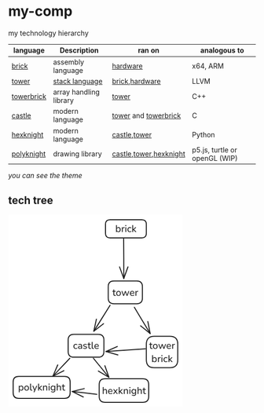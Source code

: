 # my-comp

my technology hierarchy

|language| Description | ran on | analogous to |
| - | - | - | - |
| [brick](brick.md) | assembly language | [hardware](hardbrick.md) | x64, ARM |
| [tower](tower.md) | [stack language](stacklanguage.md) | [brick](brick.md),[hardware](hardtower.md) | LLVM |
| [towerbrick](towerbrick.md) | array handling library | [tower](tower.md)| C++ |
| [castle](castle.md) | modern language | [tower](tower.md) and [towerbrick](towerbrick.md) | C |
| [hexknight](hexknight.md)| modern language | [castle](castle.md),[tower](tower.md)| Python | 
| [polyknight](polyknight.md) | drawing library | [castle](castle.md),[tower](tower.md),[hexknight](hexknight.md) | p5.js, turtle or openGL (WIP) | 

*you can see the theme*

## tech tree

![alt text](tech_tree.png)
